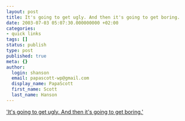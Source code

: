 ```yaml
---
layout: post
title: It's going to get ugly. And then it's going to get boring.
date: 2003-07-03 05:07:30.000000000 +02:00
categories:
- quick links
tags: []
status: publish
type: post
published: true
meta: {}
author:
  login: shanson
  email: papascott-wp@gmail.com
  display_name: PapaScott
  first_name: Scott
  last_name: Hanson
---
```

<p><a title="[insert your favorite political issue here]" href="http://nielsenhayden.com/electrolite/archives/002828.html">'It's going to get ugly. And then it's going to get boring.'</a></p>

